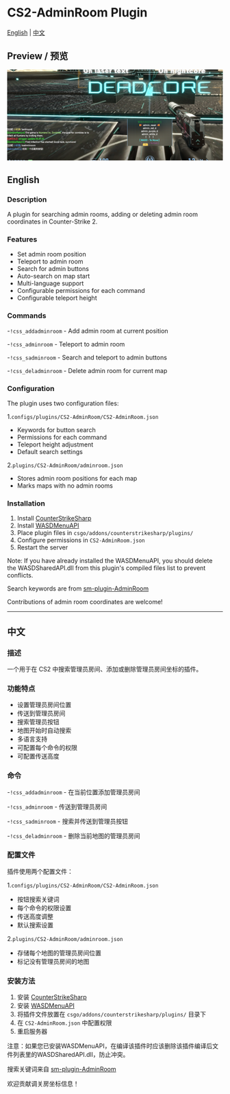 # CS2-AdminRoom Plugin

[English](#english) | [中文](#中文)


## Preview / 预览

![Plugin Preview](test.png)

## English

### Description

A plugin for searching admin rooms, adding or deleting admin room coordinates in Counter-Strike 2.

### Features

- Set admin room position
- Teleport to admin room
- Search for admin buttons
- Auto-search on map start
- Multi-language support
- Configurable permissions for each command
- Configurable teleport height

### Commands

-`!css_addadminroom` - Add admin room at current position

-`!css_adminroom` - Teleport to admin room

-`!css_sadminroom` - Search and teleport to admin buttons

-`!css_deladminroom` - Delete admin room for current map

### Configuration

The plugin uses two configuration files:

1.`configs/plugins/CS2-AdminRoom/CS2-AdminRoom.json`

- Keywords for button search
- Permissions for each command
- Teleport height adjustment
- Default search settings

2.`plugins/CS2-AdminRoom/adminroom.json`

- Stores admin room positions for each map
- Marks maps with no admin rooms

### Installation

1. Install [CounterStrikeSharp](https://github.com/roflmuffin/CounterStrikeSharp)
2. Install [WASDMenuAPI](https://github.com/Interesting-exe/WASDMenuAPI)
3. Place plugin files in `csgo/addons/counterstrikesharp/plugins/`
4. Configure permissions in `CS2-AdminRoom.json`
5. Restart the server

Note: If you have already installed the WASDMenuAPI, you should delete the WASDSharedAPI.dll from this plugin's compiled files list to prevent conflicts.

Search keywords are from [sm-plugin-AdminRoom](https://github.com/srcdslab/sm-plugin-AdminRoom/blob/master/addons/sourcemod/configs/adminroom/adminroom.cfg)

Contributions of admin room coordinates are welcome!

---

## 中文

### 描述

一个用于在 CS2 中搜索管理员房间、添加或删除管理员房间坐标的插件。

### 功能特点

- 设置管理员房间位置
- 传送到管理员房间
- 搜索管理员按钮
- 地图开始时自动搜索
- 多语言支持
- 可配置每个命令的权限
- 可配置传送高度

### 命令

-`!css_addadminroom` - 在当前位置添加管理员房间

-`!css_adminroom` - 传送到管理员房间

-`!css_sadminroom` - 搜索并传送到管理员按钮

-`!css_deladminroom` - 删除当前地图的管理员房间

### 配置文件

插件使用两个配置文件：

1.`configs/plugins/CS2-AdminRoom/CS2-AdminRoom.json`

- 按钮搜索关键词
- 每个命令的权限设置
- 传送高度调整
- 默认搜索设置

2.`plugins/CS2-AdminRoom/adminroom.json`

- 存储每个地图的管理员房间位置
- 标记没有管理员房间的地图

### 安装方法

1. 安装 [CounterStrikeSharp](https://github.com/roflmuffin/CounterStrikeSharp)
2. 安装 [WASDMenuAPI](https://github.com/Interesting-exe/WASDMenuAPI)
3. 将插件文件放置在 `csgo/addons/counterstrikesharp/plugins/` 目录下
4. 在 `CS2-AdminRoom.json` 中配置权限
5. 重启服务器

注意：如果您已安装WASDMenuAPI，在编译该插件时应该删除该插件编译后文件列表里的WASDSharedAPI.dll，防止冲突。

搜索关键词来自 [sm-plugin-AdminRoom](https://github.com/srcdslab/sm-plugin-AdminRoom/blob/master/addons/sourcemod/configs/adminroom/adminroom.cfg)

欢迎贡献调关房坐标信息！

